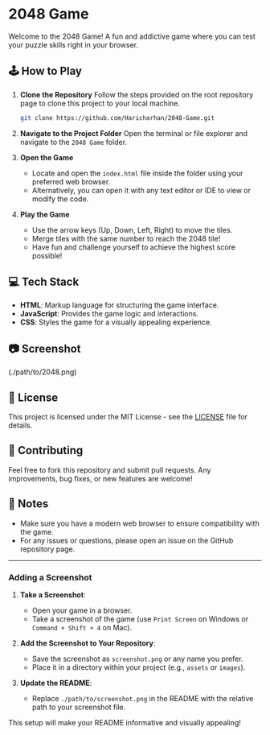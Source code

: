 
# 2048 Game

Welcome to the 2048 Game! A fun and addictive game where you can test your puzzle skills right in your browser. 

## 🕹️ How to Play

1. **Clone the Repository**
   Follow the steps provided on the root repository page to clone this project to your local machine.
   
   ```bash
   git clone https://github.com/Haricharhan/2048-Game.git
   ```

2. **Navigate to the Project Folder**
   Open the terminal or file explorer and navigate to the `2048 Game` folder.

3. **Open the Game**
   - Locate and open the `index.html` file inside the folder using your preferred web browser.
   - Alternatively, you can open it with any text editor or IDE to view or modify the code.

4. **Play the Game**
   - Use the arrow keys (Up, Down, Left, Right) to move the tiles.
   - Merge tiles with the same number to reach the 2048 tile!
   - Have fun and challenge yourself to achieve the highest score possible!

## 💻 Tech Stack

- **HTML**: Markup language for structuring the game interface.
- **JavaScript**: Provides the game logic and interactions.
- **CSS**: Styles the game for a visually appealing experience.

## 📷 Screenshot
(./path/to/2048.png)

## 📜 License

This project is licensed under the MIT License - see the [LICENSE](./LICENSE) file for details.

## 🤝 Contributing

Feel free to fork this repository and submit pull requests. Any improvements, bug fixes, or new features are welcome!

## 📝 Notes

- Make sure you have a modern web browser to ensure compatibility with the game.
- For any issues or questions, please open an issue on the GitHub repository page.

---

### Adding a Screenshot

1. **Take a Screenshot**:
   - Open your game in a browser.
   - Take a screenshot of the game (use `Print Screen` on Windows or `Command + Shift + 4` on Mac).

2. **Add the Screenshot to Your Repository**:
   - Save the screenshot as `screenshot.png` or any name you prefer.
   - Place it in a directory within your project (e.g., `assets` or `images`).

3. **Update the README**:
   - Replace `./path/to/screenshot.png` in the README with the relative path to your screenshot file.

This setup will make your README informative and visually appealing!
